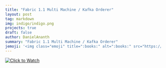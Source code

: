 ```yaml
---
title: "Fabric 1.1 Multi Machine / Kafka Orderer"
layout: post
tag: markdown
img: indigo/indigo.png
projects: true
draft: false
author: DanielAnanth
summary: "Fabric 1.1 Multi Machine / Kafka Orderer"
jemoji: '<img class="emoji" title=":books:" alt=":books:" src="https://digitalmarketplace-sapcpprd.s3.eu-central-1.amazonaws.com/11rA5_aU-6481o6j7mrYANBY6mEpKyz2yBRJM8JB_0N4GGvzY2VavIL5K-kfgFln.svg" height="20" width="20" align="absmiddle">'
---
```


[![Click to Watch](https://img.youtube.com/vi/bO5jeCYkSFY/0.jpg)](https://www.youtube.com/watch?v=bO5jeCYkSFY)